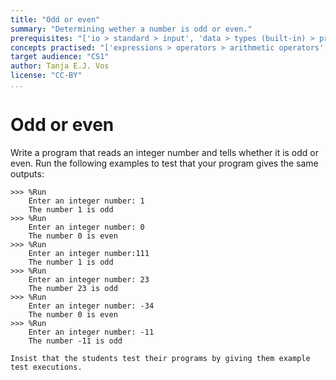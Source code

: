 ```yaml
---
title: "Odd or even"
summary: "Determining wether a number is odd or even."
prerequisites: "['io > standard > input', 'data > types (built-in) > primitive > numeric', 'imperative programming > variables > variable declaration', 'imperative programming > variables > assignment']"
concepts practised: "['expressions > operators > arithmetic operators', 'control flow > conditionals']"
target audience: "CS1"
author: Tanja E.J. Vos
license: "CC-BY"
...
```


# Odd or even





Write a program that reads an integer number and tells whether it is
odd or even. Run the following examples to test that your program
gives the same outputs:

```small
>>> %Run 
    Enter an integer number: 1
    The number 1 is odd
>>> %Run 
    Enter an integer number: 0
    The number 0 is even
>>> %Run 
    Enter an integer number:111
    The number 1 is odd
>>> %Run 
    Enter an integer number: 23
    The number 23 is odd
>>> %Run 
    Enter an integer number: -34
    The number 0 is even
>>> %Run 
    Enter an integer number: -11
    The number -11 is odd
```

```testruntile
Insist that the students test their programs by giving them example
test executions.
```
